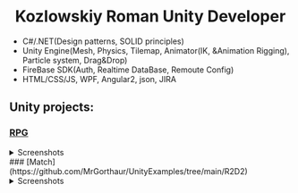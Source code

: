 

<div align = "center">
 <h1>Kozlowskiy Roman Unity Developer</h1>
</div>
<ul>
 <li>C#/.NET(Design patterns, SOLID principles)</li>
 <li>Unity Engine(Mesh, Physics, Tilemap, Animator(IK, &Animation Rigging), Particle system, Drag&Drop)</li>
 <li>FireBase SDK(Auth, Realtime DataBase, Remoute Config)</li>
 <li>HTML/CSS/JS, WPF, Angular2, json, JIRA</li>
</ul>

## Unity projects:
### [RPG](https://github.com/MrGorthaur/UnityExamples/tree/main/RPG)
<details><summary>Screenshots</summary>
</details>
### [Match](https://github.com/MrGorthaur/UnityExamples/tree/main/R2D2)
<details><summary>Screenshots</summary>
</details>


    
   


